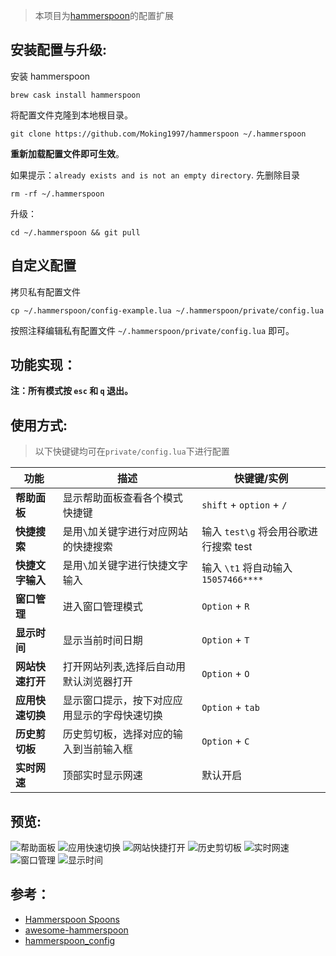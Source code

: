 > 本项目为[hammerspoon](https://github.com/Hammerspoon/hammerspoon)的配置扩展

## 安装配置与升级:

安装 hammerspoon

```
brew cask install hammerspoon
```

将配置文件克隆到本地根目录。

```
git clone https://github.com/Moking1997/hammerspoon ~/.hammerspoon
```

**重新加载配置文件即可生效**。

如果提示：`already exists and is not an empty directory`.
先删除目录

```
rm -rf ~/.hammerspoon
```

升级：

```
cd ~/.hammerspoon && git pull
```

## 自定义配置

拷贝私有配置文件

```
cp ~/.hammerspoon/config-example.lua ~/.hammerspoon/private/config.lua
```

按照注释编辑私有配置文件 `~/.hammerspoon/private/config.lua` 即可。

## 功能实现：

**注：所有模式按 `esc` 和 `q` 退出。**

## 使用方式:

> 以下快键键均可在`private/config.lua`下进行配置

| 功能             | 描述                                         | 快键键/实例                           |
| ---------------- | -------------------------------------------- | ------------------------------------- |
| **帮助面板**     | 显示帮助面板查看各个模式快捷键               | `shift` + `option` + `/`              |
| **快捷搜索**     | 是用`\`加关键字进行对应网站的快捷搜索        | 输入 `test\g` 将会用谷歌进行搜索 test |
| **快捷文字输入** | 是用`\`加关键字进行快捷文字输入              | 输入 `\t1` 将自动输入`15057466****`   |
| **窗口管理**     | 进入窗口管理模式                             | `Option` + `R`                        |
| **显示时间**     | 显示当前时间日期                             | `Option` + `T`                        |
| **网站快速打开** | 打开网站列表,选择后自动用默认浏览器打开 | `Option` + `O`                      |
| **应用快速切换** | 显示窗口提示，按下对应应用显示的字母快速切换 | `Option` + `tab`                      |
| **历史剪切板**   | 历史剪切板，选择对应的输入到当前输入框       | `Option` + `C`                        |
| **实时网速**     | 顶部实时显示网速                             | 默认开启                              |

## 预览:

![帮助面板](https://imgs-1258913739.cos-website.ap-shanghai.myqcloud.com/2021/01/22/WeChatb5dcc0bba4541db83f1883dc51fede31.png)
![应用快速切换](https://imgs-1258913739.cos-website.ap-shanghai.myqcloud.com/2021/01/22/WeChat96f6b01bd173aa358ce1a48cd7ebdd21.png)
![网站快捷打开](https://imgs-1258913739.cos-website.ap-shanghai.myqcloud.com/2021/01/22/WeChat6762619376b18d30fa41f7673f90e6c5.png)
![历史剪切板](https://imgs-1258913739.cos-website.ap-shanghai.myqcloud.com/2021/01/22/WeChat683794c434a018337a74f8b89f21893a.png)
![实时网速](https://imgs-1258913739.cos-website.ap-shanghai.myqcloud.com/2021/01/22/WeChat109c5b4dc369f8ad703917ce899e684e.png)
![窗口管理](https://imgs-1258913739.cos-website.ap-shanghai.myqcloud.com/2021/01/22/WeChat928b479fa2a746edfb0c92fe954ee96a.png)
![显示时间](https://imgs-1258913739.cos-website.ap-shanghai.myqcloud.com/2021/01/22/WeChat6f83d77d56d1f17822cb74ae1810a48f.png)

## 参考：

- [Hammerspoon Spoons](https://www.hammerspoon.org/Spoons/)
- [awesome-hammerspoon](https://github.com/ashfinal/awesome-hammerspoon)
- [hammerspoon_config](https://github.com/zuorn/hammerspoon_config)
